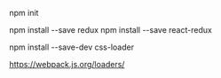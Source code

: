npm init


npm install --save redux
npm install --save react-redux


npm install --save-dev css-loader

https://webpack.js.org/loaders/
